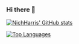 ### Hi there 👋

[![NichHarris' GitHub stats](https://github-readme-stats.vercel.app/api?username=NichHarris&count_private=true&show_icons=true&theme=radical)](https://github.com/anuraghazra/github-readme-stats)

[![Top Languages](https://github-readme-stats.vercel.app/api/top-langs/?username=NichHarris&count_private=true&show_icons=true&theme=radical&layout=compact)](https://github.com/anuraghazra/github-readme-stats)


<!--
**NichHarris/NichHarris** is a ✨ _special_ ✨ repository because its `README.md` (this file) appears on your GitHub profile.

Here are some ideas to get you started:

- 🔭 I’m currently working on ...
- 🌱 I’m currently learning ...
- 👯 I’m looking to collaborate on ...
- 🤔 I’m looking for help with ...
- 💬 Ask me about ...
- 📫 How to reach me: ...
- 😄 Pronouns: ...
- ⚡ Fun fact: ...
-->
